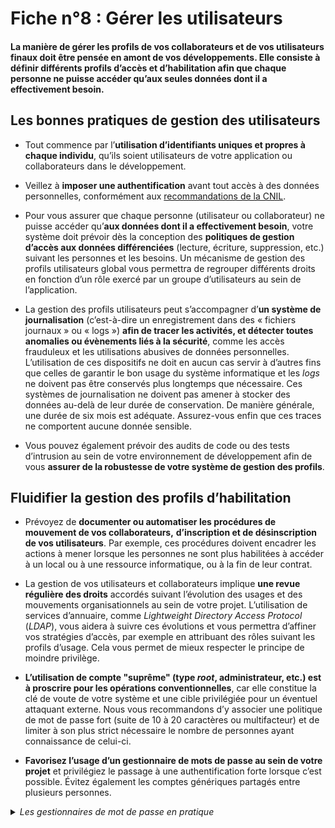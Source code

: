 # Fiche n°8 : Gérer les utilisateurs

#### La manière de gérer les profils de vos collaborateurs et de vos utilisateurs finaux doit être pensée en amont de vos développements. Elle consiste à définir différents profils d’accès et d’habilitation afin que chaque personne ne puisse accéder qu’aux seules données dont il a effectivement besoin.


## Les bonnes pratiques de gestion des utilisateurs

* Tout commence par l’**utilisation d’identifiants uniques et propres à chaque individu**, qu’ils soient utilisateurs de votre application ou collaborateurs dans le développement.

* Veillez à **imposer une authentification** avant tout accès à des données personnelles, conformément aux [recommandations de la CNIL](https://www.cnil.fr/fr/mots-de-passe-des-recommandations-de-securite-minimales-pour-les-entreprises-et-les-particuliers).

* Pour vous assurer que chaque personne (utilisateur ou collaborateur) ne puisse accéder qu’**aux données dont il a effectivement besoin**, votre système doit prévoir dès la conception des **politiques de gestion d’accès aux données différenciées** (lecture, écriture, suppression, etc.) suivant les personnes et les besoins. Un mécanisme de gestion des profils utilisateurs global vous permettra de regrouper différents droits en fonction d’un rôle exercé par un groupe d’utilisateurs au sein de l’application.

* La gestion des profils utilisateurs peut s’accompagner d’**un système de journalisation** (c’est-à-dire un enregistrement dans des « fichiers journaux » ou « logs ») **afin de tracer les activités, et détecter toutes anomalies ou évènements liés à la sécurité**, comme les accès frauduleux et les utilisations abusives de données personnelles. L’utilisation de ces dispositifs ne doit en aucun cas servir à d’autres fins que celles de garantir le bon usage du système informatique et les _logs_ ne doivent pas être conservés plus longtemps que nécessaire. Ces systèmes de journalisation ne doivent pas amener à stocker des données au-delà de leur durée de conservation. De manière générale, une durée de six mois est adéquate. Assurez-vous enfin que ces traces ne comportent aucune donnée sensible.

* Vous pouvez également prévoir des audits de code ou des tests d’intrusion au sein de votre environnement de développement afin de vous **assurer de la robustesse de votre système de gestion des profils**.

## Fluidifier la gestion des profils d’habilitation

* Prévoyez de **documenter ou automatiser les procédures de mouvement de vos collaborateurs,** **d’inscription et de désinscription de vos utilisateurs**. Par exemple, ces procédures doivent encadrer les actions à mener lorsque les personnes ne sont plus habilitées à accéder à un local ou à une ressource informatique, ou à la fin de leur contrat.

* La gestion de vos utilisateurs et collaborateurs implique **une revue régulière des droits** accordés suivant l’évolution des usages et des mouvements organisationnels au sein de votre projet. L’utilisation de services d’annuaire, comme _Lightweight Directory Access Protocol_ (_LDAP_), vous aidera à suivre ces évolutions et vous permettra d’affiner vos stratégies d’accès, par exemple en attribuant des rôles suivant les profils d’usage. Cela vous permet de mieux respecter le principe de moindre privilège.


* **L’utilisation de compte "suprême" (type _root_, administrateur, etc.) est à proscrire pour les opérations conventionnelles**, car elle constitue la clé de voute de votre système et une cible privilégiée pour un éventuel attaquant externe. Nous vous recommandons d’y associer une politique de mot de passe fort (suite de 10 à 20 caractères ou multifacteur) et de limiter à son plus strict nécessaire le nombre de personnes ayant connaissance de celui-ci.


* **Favorisez l’usage d’un gestionnaire de mots de passe au sein de votre projet** et privilégiez le passage à une authentification forte lorsque c’est possible. Évitez également les comptes génériques partagés entre plusieurs personnes.

<details>
     <summary> <em> Les gestionnaires de mot de passe en pratique </em> </summary>
<br>

* Les gestionnaires de mots de passe permettent de **centraliser l'ensemble des identifiants et des mots de passe** dans une base de données unique. Certains d'entres permettent également de tester la robustesse des mots de passe et d'en générer automatiquement et de manière aléatoire tout en répondant aux contraintes imposées par les systèmes. Assurez-vous avant tout usage que les mots de passes conservées par le logiciel sont chiffrés et protégés par un mot de passe suffisamment robuste. 

* Le gestionnaire de mots de passe libre [KeePass](https://keepass.info/), dans sa en version 2.10, a obtenu la [Certification de Sécurité de Premier Niveau](https://www.ssi.gouv.fr/administration/produits-certifies/cspn/) (CSPN) de l'ANSSI.

* Les gestionnaires de mots de passe intégrés aux navigateurs sont particulièrement **exposés aux vulnérabilités des sites**, par exemple les attaques de type [Cross Site Scripting](https://www.cert.ssi.gouv.fr/information/CERTA-2002-INF-001/) (XSS) ou [Cross-Site Request Forgery](https://www.cert.ssi.gouv.fr/information/CERTA-2008-INF-003/) (CSRF). La fiche 18 [Se prémunir contre les attaques informatiques](#Fiche_n°18%c2%a0:_Se_prémunir_contre_les_attaques_informatiques) illustre en détail le fonctionnement de cette attaque.

</details>
